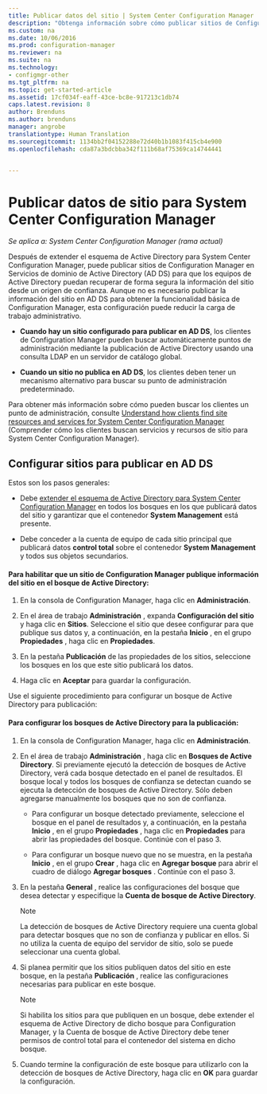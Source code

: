 ```yaml
---
title: Publicar datos del sitio | System Center Configuration Manager
description: "Obtenga información sobre cómo publicar sitios de Configuration Manager en Servicios de dominio de Active Directory."
ms.custom: na
ms.date: 10/06/2016
ms.prod: configuration-manager
ms.reviewer: na
ms.suite: na
ms.technology:
- configmgr-other
ms.tgt_pltfrm: na
ms.topic: get-started-article
ms.assetid: 17cf034f-eaff-43ce-bc8e-917213c1db74
caps.latest.revision: 8
author: Brenduns
ms.author: brenduns
manager: angrobe
translationtype: Human Translation
ms.sourcegitcommit: 1134bb2f04152288e72d40b1b1083f415cb4e900
ms.openlocfilehash: cda87a3bdcbba342f111b68af75369ca14744441


---
```

# <a name="publish-site-data-for-system-center-configuration-manager"></a>Publicar datos de sitio para System Center Configuration Manager

*Se aplica a: System Center Configuration Manager (rama actual)*

Después de extender el esquema de Active Directory para System Center Configuration Manager, puede publicar sitios de Configuration Manager en Servicios de dominio de Active Directory (AD DS) para que los equipos de Active Directory puedan recuperar de forma segura la información del sitio desde un origen de confianza. Aunque no es necesario publicar la información del sitio en AD DS para obtener la funcionalidad básica de Configuration Manager, esta configuración puede reducir la carga de trabajo administrativo.  

-   **Cuando hay un sitio configurado para publicar en AD DS**, los clientes de Configuration Manager pueden buscar automáticamente puntos de administración mediante la publicación de Active Directory usando una consulta LDAP en un servidor de catálogo global.  

-   **Cuando un sitio no publica en AD DS**, los clientes deben tener un mecanismo alternativo para buscar su punto de administración predeterminado.  

Para obtener más información sobre cómo pueden buscar los clientes un punto de administración, consulte [Understand how clients find site resources and services for System Center Configuration Manager](../../../../core/plan-design/hierarchy/understand-how-clients-find-site-resources-and-services.md) (Comprender cómo los clientes buscan servicios y recursos de sitio para System Center Configuration Manager).  

## <a name="configure-sites-to-publish-to-ad-ds"></a>Configurar sitios para publicar en AD DS  
 Estos son los pasos generales:  

-   Debe [extender el esquema de Active Directory para System Center Configuration Manager](../../../../core/plan-design/network/extend-the-active-directory-schema.md) en todos los bosques en los que publicará datos del sitio y garantizar que el contenedor **System Management** está presente.  

-   Debe conceder a la cuenta de equipo de cada sitio principal que publicará datos   **control total** sobre el contenedor **System Management** y todos sus objetos secundarios.  

#### <a name="to-enable-a-configuration-manager-site-to-publish-site-information-to-active-directory-forest"></a>Para habilitar que un sitio de Configuration Manager publique información del sitio en el bosque de Active Directory:  

1.  En la consola de Configuration Manager, haga clic en **Administración**.  

2.  En el área de trabajo **Administración** , expanda **Configuración del sitio** y haga clic en **Sitios**. Seleccione el sitio que desee configurar para que publique sus datos y, a continuación, en la pestaña **Inicio** , en el grupo **Propiedades** , haga clic en **Propiedades**.  

3.  En la pestaña **Publicación** de las propiedades de los sitios, seleccione los bosques en los que este sitio publicará los datos.  

4.  Haga clic en **Aceptar** para guardar la configuración.  

 Use el siguiente procedimiento para configurar un bosque de Active Directory para publicación:  

#### <a name="to-configure-active-directory-forests-for-publishing"></a>Para configurar los bosques de Active Directory para la publicación:  

1.  En la consola de Configuration Manager, haga clic en **Administración**.  

2.  En el área de trabajo **Administración** , haga clic en **Bosques de Active Directory**. Si previamente ejecutó la detección de bosques de Active Directory, verá cada bosque detectado en el panel de resultados. El bosque local y todos los bosques de confianza se detectan cuando se ejecuta la detección de bosques de Active Directory. Sólo deben agregarse manualmente los bosques que no son de confianza.  

    -   Para configurar un bosque detectado previamente, seleccione el bosque en el panel de resultados y, a continuación, en la pestaña **Inicio** , en el grupo **Propiedades** , haga clic en **Propiedades** para abrir las propiedades del bosque. Continúe con el paso 3.  

    -   Para configurar un bosque nuevo que no se muestra, en la pestaña **Inicio** , en el grupo **Crear** , haga clic en **Agregar bosque** para abrir el cuadro de diálogo **Agregar bosques** . Continúe con el paso 3.  

3.  En la pestaña **General** , realice las configuraciones del bosque que desea detectar y especifique la **Cuenta de bosque de Active Directory**.  

    > [!NOTE]  
    >  La detección de bosques de Active Directory requiere una cuenta global para detectar bosques que no son de confianza y publicar en ellos. Si no utiliza la cuenta de equipo del servidor de sitio, solo se puede seleccionar una cuenta global.  

4.  Si planea permitir que los sitios publiquen datos del sitio en este bosque, en la pestaña **Publicación** , realice las configuraciones necesarias para publicar en este bosque.  

    > [!NOTE]  
    >  Si habilita los sitios para que publiquen en un bosque, debe extender el esquema de Active Directory de dicho bosque para Configuration Manager, y la Cuenta de bosque de Active Directory debe tener permisos de control total para el contenedor del sistema en dicho bosque.  

5.  Cuando termine la configuración de este bosque para utilizarlo con la detección de bosques de Active Directory, haga clic en **OK** para guardar la configuración.  



<!--HONumber=Nov16_HO1-->


